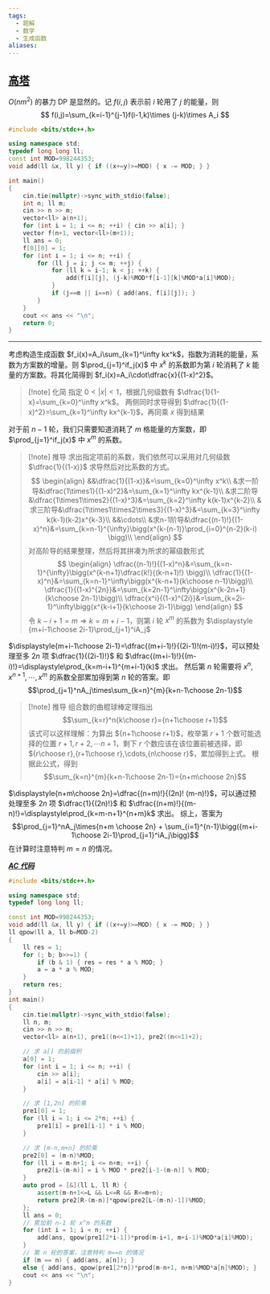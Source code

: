 ```yaml
---
tags:
  - 题解
  - 数学
  - 生成函数
aliases:
---
```

## [高塔](https://www.lanqiao.cn/problems/3530/learning/?page=1&first_category_id=1&name=%E9%AB%98%E5%A1%94)

$O(nm^2)$ 的暴力 DP 是显然的。记 $f(i,j)$ 表示前 $i$ 轮用了 $j$ 的能量，则
$$
f(i,j)=\sum_{k=i-1}^{j-1}f(i-1,k)\times (j-k)\times A_i
$$
```cpp
#include <bits/stdc++.h>

using namespace std;
typedef long long ll;
const int MOD=998244353;
void add(ll &x, ll y) { if ((x+=y)>=MOD) { x -= MOD; } }

int main()
{
	cin.tie(nullptr)->sync_with_stdio(false);
	int n; ll m;
	cin >> n >> m;
	vector<ll> a(n+1);
	for (int i = 1; i <= n; ++i) { cin >> a[i]; }
	vector f(n+1, vector<ll>(m+1));
	ll ans = 0;
	f[0][0] = 1;
	for (int i = 1; i <= n; ++i) {
		for (ll j = i; j <= m; ++j) {
			for (ll k = i-1; k < j; ++k) {
				add(f[i][j], (j-k)%MOD*f[i-1][k]%MOD*a[i]%MOD);
			}
			if (j==m || i==n) { add(ans, f[i][j]); }
		}
	}
	cout << ans << "\n";
	return 0;
}
```

---

考虑构造生成函数 $f_i(x)=A_i\sum_{k=1}^\infty kx^k$，指数为消耗的能量，系数为方案数的增量。则 $\prod_{j=1}^if_j(x)$ 中 $x^k$ 的系数即为第 $i$ 轮消耗了 $k$ 能量的方案数。将其化简得到 $f_i(x)=A_i\cdot\dfrac{x}{(1-x)^2}$。
>[!note] 化简
> 指定 $0<|x|<1$，根据几何级数有 $\dfrac{1}{1-x}=\sum_{k=0}^\infty x^k$。
> 两侧同时求导得到 $\dfrac{1}{(1-x)^2}=\sum_{k=1}^\infty kx^{k-1}$，再同乘 $x$ 得到结果

对于前 $n-1$ 轮，我们只需要知道消耗了 $m$ 格能量的方案数，即 $\prod_{j=1}^if_j(x)$ 中 $x^m$ 的系数。
> [!note] 推导
> 求出指定项前的系数，我们依然可以采用对几何级数 $\dfrac{1}{(1-x)}$ 求导然后对比系数的方式。
> $$
> \begin{align}
> &&\dfrac{1}{(1-x)}&=\sum_{k=0}^\infty x^k\\
> &求一阶导&\dfrac{1\times1}{(1-x)^2}&=\sum_{k=1}^\infty kx^{k-1}\\
> &求二阶导&\dfrac{1\times1\times2}{(1-x)^3}&=\sum_{k=2}^\infty k(k-1)x^{k-2}\\
> &求三阶导&\dfrac{1\times1\times2\times3}{(1-x)^3}&=\sum_{k=3}^\infty k(k-1)(k-2)x^{k-3}\\
> &&\cdots\\
> &求n-1阶导&\dfrac{(n-1)!}{(1-x)^n}&=\sum_{k=n-1}^{\infty}\bigg(x^{k-(n-1)}\prod_{i=0}^{n-2}(k-i) \bigg)\\
> \end{align}
> $$
> 对高阶导的结果整理，然后将其拼凑为所求的幂级数形式
> $$
> \begin{align}
> \dfrac{(n-1)!}{(1-x)^n}&=\sum_{k=n-1}^{\infty}\bigg(x^{k-n+1}\dfrac{k!}{(k-n+1)!} \bigg)\\
> \dfrac{1}{(1-x)^n}&=\sum_{k=n-1}^\infty\bigg(x^{k-n+1}{k\choose n-1}\bigg)\\
> \dfrac{1}{(1-x)^{2n}}&=\sum_{k=2n-1}^\infty\bigg(x^{k-2n+1}{k\choose 2n-1}\bigg)\\
> \dfrac{x^i}{(1-x)^{2i}}&=\sum_{k=2i-1}^\infty\bigg(x^{k-i+1}{k\choose 2i-1}\bigg)
> \end{align}
> $$
> 令 $k-i+1=m\Rightarrow k=m+i-1$，则第 $i$ 轮 $x^m$ 的系数为 $\displaystyle {m+i-1\choose 2i-1}\prod_{j=1}^iA_j$

$\displaystyle{m+i-1\choose 2i-1}=\dfrac{(m+i-1)!}{(2i-1)!(m-i)!}$，可以预处理至多 $2n$ 项 $\dfrac{1}{(2i-1)!}$ 和 $\dfrac{(m+i-1)!}{(m-i)!}=\displaystyle\prod_{k=m-i+1}^{m+i-1}(k)$ 求出。
然后第 $n$ 轮需要将 $x^{n},x^{n+1},\cdots,x^m$ 的系数全部累加得到第 $n$ 轮的答案。即 $$\prod_{j=1}^nA_j\times\sum_{k=n}^{m}{k+n-1\choose 2n-1}$$
> [!note] 推导
> 组合数的曲棍球棒定理指出 $$\sum_{k=r}^n{k\choose r}={n+1\choose r+1}$$
> 该式可以这样理解：为算出 ${n+1\choose r+1}$，枚举第 $r+1$ 个数可能选择的位置 $r+1,r+2,\cdots n+1$，剩下 $r$ 个数应该在该位置前被选择，即 ${r\choose r},{r+1\choose r},\cdots,{n\choose r}$，累加得到上式。
> 根据此公式，得到 $$\sum_{k=n}^{m}{k+n-1\choose 2n-1}={n+m\choose 2n}$$

$\displaystyle{n+m\choose 2n}=\dfrac{(n+m)!}{(2n)! (m-n)!}$，可以通过预处理至多 $2n$ 项 $\dfrac{1}{(2n)!}$ 和 $\dfrac{(n+m)!}{(m-n)!}=\displaystyle\prod_{k=m-n+1}^{n+m}k$ 求出。
综上，答案为 $$\prod_{j=1}^nA_j\times{n+m \choose 2n} + \sum_{i=1}^{n-1}\bigg({m+i-1\choose 2i-1}\prod_{j=1}^iA_j\bigg)$$
在计算时注意特判 $m=n$ 的情况。

[***AC 代码***](https://www.lanqiao.cn/problems/3530/submissions/67d4f731d066087cb971a88d/)

```cpp
#include <bits/stdc++.h>

using namespace std;
typedef long long ll;

const int MOD=998244353;
void add(ll &x, ll y) { if ((x+=y)>=MOD) { x -= MOD; } }
ll qpow(ll a, ll b=MOD-2)
{
    ll res = 1;
    for (; b; b>>=1) {
        if (b & 1) { res = res * a % MOD; }
        a = a * a % MOD;
    }
    return res;
}
int main()
{
    cin.tie(nullptr)->sync_with_stdio(false);
    ll n, m;
    cin >> n >> m;
    vector<ll> a(n+1), pre1((n<<1)+1), pre2((n<<1)+2);

    // 求 a[] 的前缀积
    a[0] = 1;
    for (int i = 1; i <= n; ++i) {
        cin >> a[i];
        a[i] = a[i-1] * a[i] % MOD;
    }

    // 求 [1,2n] 的阶乘
    pre1[0] = 1;
    for (ll i = 1; i <= 2*n; ++i) {
        pre1[i] = pre1[i-1] * i % MOD;
    }

    // 求 [m-n,m+n] 的阶乘
    pre2[0] = (m-n)%MOD;
    for (ll i = m-n+1; i <= n+m; ++i) {
        pre2[i-(m-n)] = i % MOD * pre2[i-1-(m-n)] % MOD;
    }
    auto prod = [&](ll L, ll R) {
        assert(m-n+1<=L && L<=R && R<=m+n);
        return pre2[R-(m-n)]*qpow(pre2[L-(m-n)-1])%MOD;
    };
    ll ans = 0;
    // 累加前 n-1 轮 x^m 的系数
    for (int i = 1; i < n; ++i) {
        add(ans, qpow(pre1[2*i-1])*prod(m-i+1, m+i-1)%MOD*a[i]%MOD);
    }
    // 第 n 轮的答案，注意特判 m==n 的情况
    if (m == n) { add(ans, a[n]); }
    else { add(ans, qpow(pre1[2*n])*prod(m-n+1, n+m)%MOD*a[n]%MOD); }
    cout << ans << "\n";
}
```
